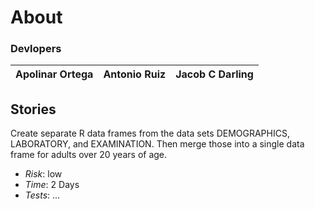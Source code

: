 # About
### Devlopers
Apolinar Ortega | Antonio Ruiz | Jacob C Darling
--- | --- | --- 

## Stories
Create separate R data frames from the data sets DEMOGRAPHICS, LABORATORY, and EXAMINATION. Then merge those into a single data frame for adults over 20 years of age.
- *Risk*: low
- *Time*: 2 Days
- *Tests*: ...
